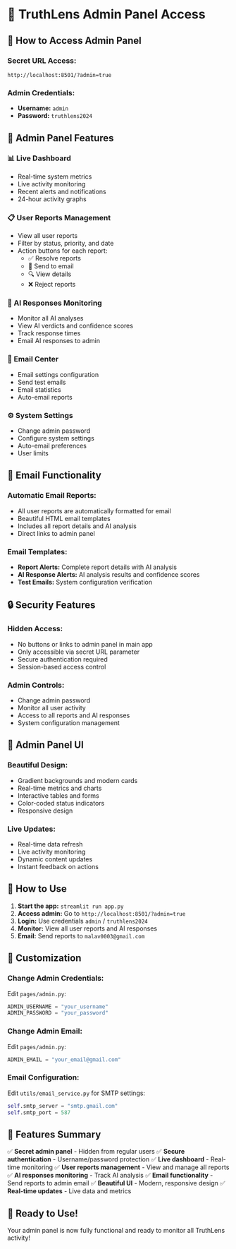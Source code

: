 # 🔐 TruthLens Admin Panel Access

## 🚀 How to Access Admin Panel

### **Secret URL Access:**
```
http://localhost:8501/?admin=true
```

### **Admin Credentials:**
- **Username:** `admin`
- **Password:** `truthlens2024`

## 🎯 Admin Panel Features

### **📊 Live Dashboard**
- Real-time system metrics
- Live activity monitoring
- Recent alerts and notifications
- 24-hour activity graphs

### **📋 User Reports Management**
- View all user reports
- Filter by status, priority, and date
- Action buttons for each report:
  - ✅ Resolve reports
  - 📧 Send to email
  - 🔍 View details
  - ❌ Reject reports

### **🤖 AI Responses Monitoring**
- Monitor all AI analyses
- View AI verdicts and confidence scores
- Track response times
- Email AI responses to admin

### **📧 Email Center**
- Email settings configuration
- Send test emails
- Email statistics
- Auto-email reports

### **⚙️ System Settings**
- Change admin password
- Configure system settings
- Auto-email preferences
- User limits

## 📧 Email Functionality

### **Automatic Email Reports:**
- All user reports are automatically formatted for email
- Beautiful HTML email templates
- Includes all report details and AI analysis
- Direct links to admin panel

### **Email Templates:**
- **Report Alerts:** Complete report details with AI analysis
- **AI Response Alerts:** AI analysis results and confidence scores
- **Test Emails:** System configuration verification

## 🔒 Security Features

### **Hidden Access:**
- No buttons or links to admin panel in main app
- Only accessible via secret URL parameter
- Secure authentication required
- Session-based access control

### **Admin Controls:**
- Change admin password
- Monitor all user activity
- Access to all reports and AI responses
- System configuration management

## 🎨 Admin Panel UI

### **Beautiful Design:**
- Gradient backgrounds and modern cards
- Real-time metrics and charts
- Interactive tables and forms
- Color-coded status indicators
- Responsive design

### **Live Updates:**
- Real-time data refresh
- Live activity monitoring
- Dynamic content updates
- Instant feedback on actions

## 📱 How to Use

1. **Start the app:** `streamlit run app.py`
2. **Access admin:** Go to `http://localhost:8501/?admin=true`
3. **Login:** Use credentials `admin` / `truthlens2024`
4. **Monitor:** View all user reports and AI responses
5. **Email:** Send reports to `malav0003@gmail.com`

## 🔧 Customization

### **Change Admin Credentials:**
Edit `pages/admin.py`:
```python
ADMIN_USERNAME = "your_username"
ADMIN_PASSWORD = "your_password"
```

### **Change Admin Email:**
Edit `pages/admin.py`:
```python
ADMIN_EMAIL = "your_email@gmail.com"
```

### **Email Configuration:**
Edit `utils/email_service.py` for SMTP settings:
```python
self.smtp_server = "smtp.gmail.com"
self.smtp_port = 587
```

## 🎉 Features Summary

✅ **Secret admin panel** - Hidden from regular users
✅ **Secure authentication** - Username/password protection
✅ **Live dashboard** - Real-time monitoring
✅ **User reports management** - View and manage all reports
✅ **AI responses monitoring** - Track AI analysis
✅ **Email functionality** - Send reports to admin email
✅ **Beautiful UI** - Modern, responsive design
✅ **Real-time updates** - Live data and metrics

## 🚀 Ready to Use!

Your admin panel is now fully functional and ready to monitor all TruthLens activity!
